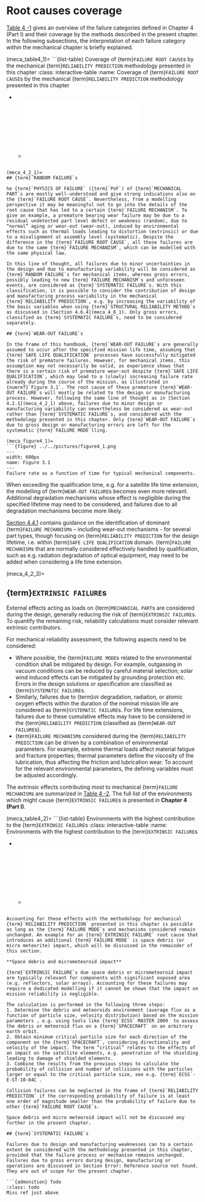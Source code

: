 # Root causes coverage

[Table 4 -1](meca_table4_1) gives an overview of the failure categories defined in Chapter 4 (Part I) and their coverage by the methods described in the present chapter. In the following subsections, the interpretation of each failure category within the mechanical chapter is briefly explained.

(meca_table4_1)=
```{list-table} Coverage of {term}`FAILURE ROOT CAUSE`s by the mechanical {term}`RELIABILITY PREDICTION` methodology presented in this chapter
:class: interactive-table
:name: Coverage of {term}`FAILURE ROOT CAUSE`s by the mechanical {term}`RELIABILITY PREDICTION` methodology presented in this chapter

* - <iframe class="ext_content" src="../../../_static/interactivity/html/meca_table4_1.html" frameborder="0" onload="resize_iframe(this)"></iframe>
```

(meca_4_2_1)=
## {term}`RANDOM FAILURE`s

he {term}`PHYSICS OF FAILURE` ({term}`PoF`) of {term}`MECHANICAL PART`s are mostly well-understood and give strong indications also on the {term}`FAILURE ROOT CAUSE`. Nevertheless, from a modelling perspective it may be meaningful not to go into the details of the root cause that has led to a certain {term}`FAILURE MECHANISM`. To give an example, a premature bearing wear failure may be due to a residual undetected part level defect or weakness (random), due to “normal” aging or wear-out (wear-out), induced by environmental effects such as thermal loads leading to distortion (extrinsic) or due to a misalignment at assembly level (systematic). Despite the difference in the {term}`FAILURE ROOT CAUSE`, all these failures are due to the same {term}`FAILURE MECHANISM`, which can be modelled with the same physical law.

In this line of thought, all failures due to minor uncertainties in the design and due to manufacturing variability will be considered as {term}`RANDOM FAILURE`s for mechanical items, whereas gross errors, possibly leading to new {term}`FAILURE MECHANISM`s and unforeseen events, are considered as {term}`SYSTEMATIC FAILURE`s. With this classification, it is possible to consider the contribution of design and manufacturing process variability in the mechanical {term}`RELIABILITY PREDICTION`, e.g. by increasing the variability of the basic variables when using {term}`STRUCTURAL RELIABILITY METHOD`s as discussed in [Section 4.6.4](meca_4_6_1). Only gross errors, classified as {term}`SYSTEMATIC FAILURE`s, need to be considered separately.

## {term}`WEAR-OUT FAILURE`s

In the frame of this handbook, {term}`WEAR-OUT FAILURE`s are generally assumed to occur after the specified mission life time, assuming that {term}`SAFE LIFE QUALIFICATION` processes have successfully mitigated the risk of premature failures. However, for mechanical items, this assumption may not necessarily be valid, as experience shows that there is a certain risk of premature wear-out despite {term}`SAFE LIFE QUALIFICATION`, which may lead to a (slowly) increasing failure rate already during the course of the mission, as illustrated in {numref}`Figure 3.1`. The root cause of these premature {term}`WEAR-OUT FAILURE`s will mostly be related to the design or manufacturing process. However, following the same line of thought as in [Section 4.2.1](meca_4_2_1) above, failures due to minor design or manufacturing variability can nevertheless be considered as wear-out rather than {term}`SYSTEMATIC FAILURE`s, and considered with the methodology presented in this chapter. Only {term}`WEAR-OUT FAILURE`s due to gross design or manufacturing errors are left for the systematic {term}`FAILURE MODE`lling.

(meca_figure4_1)=
```{figure} ../../pictures/figure4_1.png
---
width: 600px
name: Figure 3.1
---
Failure rate as a function of time for typical mechanical components.
```

When exceeding the qualification time, e.g. for a satellite life time extension, the modelling of {term}`WEAR-OUT FAILURE`s becomes even more relevant. Additional degradation mechanisms whose effect is negligible during the specified lifetime may need to be considered, and failures due to all degradation mechanisms become more likely. 

[Section 4.4.1](meca_4_4_1) contains guidance on the identification of dominant {term}`FAILURE MECHANISM`s – including wear-out mechanisms - for several part types, though focusing on {term}`RELIABILITY PREDICTION` for the design lifetime, i.e. within {term}`SAFE LIFE QUALIFICATION` domain. {term}`FAILURE MECHANISM`s that are normally considered effectively handled by qualification, such as e.g. radiation degradation of optical equipment, may need to be added when considering a life time extension.

(meca_4_2_3)=
## {term}`EXTRINSIC FAILURE`s

External effects acting as loads on {term}`MECHANICAL PART`s are considered during the design, generally reducing the risk of {term}`EXTRINSIC FAILURE`s. To quantify the remaining risk, reliability calculations must consider relevant extrinsic contributors. 

For mechanical reliability assessment, the following aspects need to be considered:

* Where possible, the {term}`FAILURE MODE`s related to the environmental condition shall be mitigated by design. For example, outgassing in vacuum conditions can be reduced by careful material selection; solar wind induced effects can be mitigated by grounding protection etc. Errors in the design solutions or specification are classified as {term}`SYSTEMATIC FAILURE`s.
* Similarly, failures due to {term}`UV` degradation, radiation, or atomic oxygen effects within the duration of the nominal mission life are considered as {term}`SYSTEMATIC FAILURE`s. For life time extensions, failures due to these cumulative effects may have to be considered in the {term}`RELIABILITY PREDICTION` (classified as {term}`WEAR-OUT FAILURE`s).
* {term}`FAILURE MECHANISM`s considered during the {term}`RELIABILITY PREDICTION` can be driven by a combination of environmental parameters. For example, extreme thermal loads affect material fatigue and fracture properties; thermal parameters define the viscosity of the lubrication, thus affecting the friction and lubrication wear. To account for the relevant environmental parameters, the defining variables must be adjusted accordingly. 
  
The extrinsic effects contributing most to mechanical {term}`FAILURE MECHANISM`s are summarized in [Table 4 -2](meca_table4_2). The full list of the environments which might cause {term}`EXTRINSIC FAILURE`s is presented in **Chapter 4 (Part I)**.

(meca_table4_2)=
```{list-table} Environments with the highest contribution to the {term}`EXTRINSIC FAILURE`s
:class: interactive-table
:name: Environments with the highest contribution to the {term}`EXTRINSIC FAILURE`s

* - <iframe class="ext_content" src="../../../_static/interactivity/html/meca_table4_2.html" frameborder="0" onload="resize_iframe(this)"></iframe>
```

Accounting for these effects with the methodology for mechanical {term}`RELIABILITY PREDICTION` presented in this chapter is possible as long as the {term}`FAILURE MODE`s and mechanisms considered remain unchanged. An example for an {term}`EXTRINSIC FAILURE` root cause that introduces an additional {term}`FAILURE MODE` is space debris (or micro meteorite) impact, which will be discussed in the remainder of this section. 

**Space debris and micrometeoroid impact**

{term}`EXTRINSIC FAILURE`s due space debris or micrometeoroid impact are typically relevant for components with significant exposed area (e.g. reflectors, solar arrays). Accounting for these failures may require a dedicated modelling if it cannot be shown that the impact on mission reliability is negligible.

The calculation is performed in the following three steps:
1. Determine the debris and meteoroids environment (average flux as a function of particle size, velocity distribution) based on the mission parameters , e.g. using tools like {term}`ECSS` MASTER 2009  to assess the debris or meteoroid flux on a {term}`SPACECRAFT` on an arbitrary earth orbit.
2. Obtain minimum critical particle size for each direction of the component on the {term}`SPACECRAFT`, considering directionality and velocity of the impact. The term “critical” relates to the effects of an impact on the satellite elements, e.g. penetration of the shielding leading to damage of shielded elements.
3. Combine the results from the previous steps to calculate the probability of collision and number of collisions with the particles larger or equal to the critical particle size, see e.g. {term}`ECSS`‐E‐ST‐10‐04C .

Collision failures can be neglected in the frame of {term}`RELIABILITY PREDICTION` if the corresponding probability of failure is at least one order of magnitude smaller than the probability of failure due to other {term}`FAILURE ROOT CAUSE`s.

Space debris and micro meteoroid impact will not be discussed any further in the present chapter.

## {term}`SYSTEMATIC FAILURE`s

Failures due to design and manufacturing weaknesses can to a certain extent be considered with the methodology presented in this chapter, provided that the failure process or mechanism remains unchanged. Failures due to gross errors during design, manufacturing or operations are discussed in Section Error: Reference source not found. They are out of scope for the present chapter.

```{admonition} Todo
:class: todo
Miss ref just above
```

